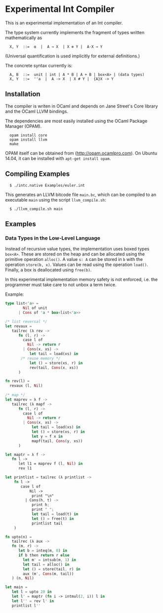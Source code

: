 # Experimental Int Compiler

This is an experimental implementation of an Int compiler.

The type system currently implements the fragment of types
written mathematically as 
```
  X, Y  ::=  α  |  A → X  | X ⊗ Y |  A·X ⊸ Y
```
(Universal quantification is used implicitly for external
definitions.)

The concrete syntax currently is:
```
  A, B  ::=  unit | int | A * B | A + B | box<A> | (data types)
  X, Y  ::=  ''a  |  A -> X  | X # Y |  {A}X -> Y
```

## Installation

The compiler is writen in OCaml and depends on Jane Street's Core
library and the OCaml LLVM bindings. 

The dependencies are most easily installed using the 
OCaml Package Manager (OPAM).

```  
  opam install core
  opam install llvm
  make
```

OPAM itself can be obtained from (http://opam.ocamlpro.com).
On Ubuntu 14.04, it can be installed with `apt-get install opam`.
  
## Compiling Examples

```
  $ ./intc.native Examples/euler.int
```
This generates an LLVM bitcode file `main.bc`, which can be
compiled to an executable `main` using the script `llvm_compile.sh`:
```
  $ ./llvm_compile.sh main
```

## Examples

### Data Types in the Low-Level Language

Instead of recursive value types, the implementation uses boxed types
`box<A>`. These are stored on the heap and can be allocated using the
primitive operation `alloc()`. A value `s: A` can be stored in `b` with
the operation `store(b, x)`. Values can be read using the operation
`load()`. Finally, a box is deallocated using `free(b)`.

In this experimental implementation memory safety is not enforced, i.e. the
programmer must take care to not unbox a term twice.

Example:

```rust
type list<'a> =
        Nil of unit
      | Cons of 'a * box<list<'a>>

/* list reversal */      
let revaux =
   tailrec (λ rev ->
      fn (l, r) ->
        case l of
          Nil -> return r
        | Cons(x, xs) ->
           let tail = load(xs) in
	   /* reuse memory */
           let () = store(xs, r) in
           rev(tail, Cons(x, xs))
      )

fn rev(l) =
  revaux (l, Nil)
  
/* map */
let maprev = λ f ->
   tailrec (λ mapf ->
      fn (l, r) ->
        case l of
          Nil -> return r
        | Cons(x, xs) ->
            let tail = load(xs) in
            let () = store(xs, r) in
            let y = f x in
            mapf(tail, Cons(y, xs))
      )

let maptr = λ f ->
   fn l ->
      let l1 = maprev f (l, Nil) in
      rev l1

let printlist = tailrec (λ printlist ->
    fn l ->
       case l of
           Nil ->
            print "\n"
         | Cons(h, t) ->
            print h;
            print " ";
            let tail = load(t) in
            let () = free(t) in
            printlist tail
    )

fn upto(n) =
   tailrec (λ aux ->
   fn (m, r) ->
      let b = inteq(m, 0) in
      if b then return r else
        let m' = intsub(m, 1) in
        let tail = alloc() in
        let () = store(tail, r) in
        aux (m', Cons(m, tail))
   ) (n, Nil)

let main =
   let l = upto 20 in
   let l' = maptr (fn i -> intmul(2, i)) l in
   let l'' = rev l' in
   printlist l''
```
